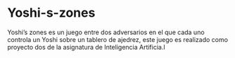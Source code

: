 # Yoshi-s-zones
Yoshi’s zones es un juego entre dos adversarios en el que cada uno controla un Yoshi sobre un tablero de ajedrez, este juego es realizado como proyecto dos de la asignatura de Inteligencia Artificia.l
